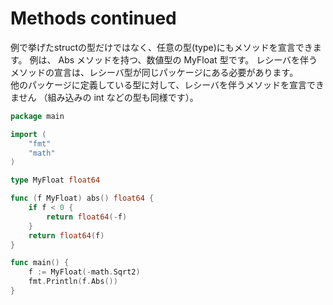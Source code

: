 # Methods continued

例で挙げたstructの型だけではなく、任意の型(type)にもメソッドを宣言できます。
例は、 Abs メソッドを持つ、数値型の MyFloat 型です。
レシーバを伴うメソッドの宣言は、レシーバ型が同じパッケージにある必要があります。 <br>
他のパッケージに定義している型に対して、レシーバを伴うメソッドを宣言できません （組み込みの int などの型も同様です）。<br>

```go
package main

import (
    "fmt"
    "math"
)

type MyFloat float64

func (f MyFloat) abs() float64 {
    if f < 0 {
        return float64(-f)
    }
    return float64(f)
}

func main() {
	f := MyFloat(-math.Sqrt2)
	fmt.Println(f.Abs())
}
```
